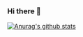 ### Hi there 👋


[![Anurag's github stats](https://github-readme-stats.vercel.app/api?username=littfi)](https://github.com/anuraghazra/github-readme-stats)


<!--
**littfi/littfi** is a ✨ _special_ ✨ repository because its `README.md` (this file) appears on your GitHub profile.

Here are some ideas to get you started:

- 🔭 I’m currently working on ...
- 🌱 I’m currently learning ...
- 👯 I’m looking to collaborate on ...
- 🤔 I’m looking for help with ...
- 💬 Ask me about ...
- 📫 How to reach me: ...
- 😄 Pronouns: ...
- ⚡ Fun fact: ...
-->
